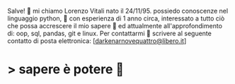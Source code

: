Salve! 👋 mi chiamo Lorenzo Vitali nato il 24/11/95.
possiedo conoscenze nel linguaggio python, 🐍 con esperienza di 1 anno circa,
interessato a tutto ciò che possa accrescere il mio sapere 📝
ed attualmente all'approfondimento di: oop, sql, pandas, git e linux.
Per contattarmi 💬 scrivere al seguente contatto di posta elettronica: [darkenarnovequattro@libero.it] 

# > sapere è potere 🧠

<!--
**Darkenar94/Darkenar94** is a ✨ _special_ ✨ repository because its `README.md` (this file) appears on your GitHub profile.
